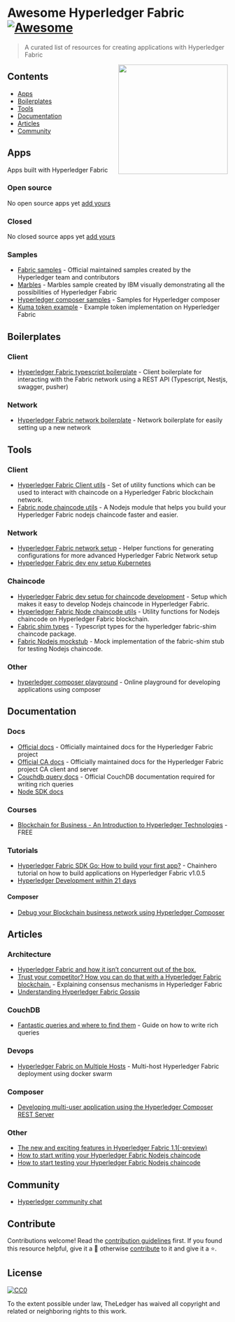 # Awesome Hyperledger Fabric [![Awesome](https://cdn.rawgit.com/sindresorhus/awesome/d7305f38d29fed78fa85652e3a63e154dd8e8829/media/badge.svg)](https://github.com/sindresorhus/awesome)

> A curated list of resources for creating applications with Hyperledger Fabric

[<img src="https://www.hyperledger.org/wp-content/uploads/2018/03/Hyperledger_Fabric_Logo_Color.png" align="right" width="250">](https://www.hyperledger.org/projects/fabric)

## Contents

- [Apps](#apps)
- [Boilerplates](#boilerplates)
- [Tools](#tools)
- [Documentation](#documentation)
- [Articles](#articles)
- [Community](#community)


## Apps

Apps built with Hyperledger Fabric

### Open source

No open source apps yet [add yours](#contribute)

### Closed

No closed source apps yet [add yours](#contribute)

### Samples

- [Fabric samples](https://github.com/hyperledger/fabric-samples) - Official maintained samples created by the Hyperledger team and contributors
- [Marbles](https://github.com/IBM-Blockchain/marbles) - Marbles sample created by IBM visually demonstrating all the possibilities of Hyperledger Fabric 
- [Hyperledger composer samples](https://github.com/hyperledger/composer-sample-applications) - Samples for Hyperledger composer
- [Kuma token example](https://github.com/Kunstmaan/hyperleder-fabric-kuma-token-example/) - Example token implementation on Hyperledger Fabric


## Boilerplates

### Client

- [Hyperledger Fabric typescript boilerplate](https://github.com/wearetheledger/hyperledger-typescript-boilerplate) - Client boilerplate for interacting with the Fabric network using a REST API (Typescript, Nestjs, swagger, pusher)

### Network

- [Hyperledger Fabric network boilerplate](https://github.com/wearetheledger/fabric-network-boilerplate) - Network boilerplate for easily setting up a new network


## Tools

### Client

- [Hyperledger Fabric Client utils](https://github.com/Kunstmaan/hyperledger-fabric-client-utils) - Set of utility functions which can be used to interact with chaincode on a Hyperledger Fabric blockchain network.
- [Fabric node chaincode utils](https://github.com/wearetheledger/fabric-node-chaincode-utils) - A Nodejs module that helps you build your Hyperledger Fabric nodejs chaincode faster and easier.
### Network

- [Hyperledger Fabric network setup](https://github.com/Kunstmaan/hyperledger-fabric-network-setup) - Helper functions for generating configurations for more advanced Hyperledger Fabric Network setup
- [Hyperledger Fabric dev env setup Kubernetes](https://medium.com/kokster/set-up-a-hyperledger-fabric-development-environment-on-kubernetes-6428c63e018b)

### Chaincode

- [Hyperledger Fabric dev setup for chaincode development](https://github.com/Kunstmaan/hyperledger-fabric-chaincode-dev-setup#initializing-new-project) - Setup which makes it easy to develop Nodejs chaincode in Hyperledger Fabric.
- [Hyperledger Fabric Node chaincode utils](https://github.com/Kunstmaan/hyperledger-fabric-node-chaincode-utils) - Utility functions for Nodejs chaincode on Hyperledger Fabric blockchain.
- [Fabric shim types](https://github.com/wearetheledger/fabric-shim-types) - Typescript types for the hyperledger fabric-shim chaincode package.
- [Fabric Nodejs mockstub](https://github.com/wearetheledger/fabric-mock-stub) - Mock implementation of the fabric-shim stub for testing Nodejs chaincode.

### Other

- [hyperledger composer playground](https://composer-playground.mybluemix.net) - Online playground for developing applications using composer


## Documentation

### Docs

- [Official docs](http://hyperledger-fabric.readthedocs.io) - Officially maintained docs for the Hyperledger Fabric project
- [Official CA docs](http://hyperledger-fabric.readthedocs.io) - Officially maintained docs for the Hyperledger Fabric project CA client and server
- [Couchdb query docs](docs.couchdb.org/en/2.1.0/api/database/find.html?highlight=find#post--db-_find) - Official CouchDB documentation required for writing rich queries
- [Node SDK docs](https://fabric-sdk-node.github.io)

### Courses

- [Blockchain for Business - An Introduction to Hyperledger Technologies](https://www.edx.org/course/blockchain-business-introduction-linuxfoundationx-lfs171x) - FREE

### Tutorials

- [Hyperledger Fabric SDK Go: How to build your first app?](https://github.com/chainHero/heroes-service) - Chainhero tutorial on how to build applications on Hyperledger Fabric v1.0.5
- [Hyperledger Development within 21 days](https://medium.com/@grsind19/hyperledger-development-with-in-21-days-day-1-ed3c5df88113)

#### Composer

- [Debug your Blockchain business network using Hyperledger Composer](medium.com/@mrsimonstone/debug-your-blockchain-business-network-using-hyperledger-composer-9bea20b49a74)


## Articles

### Architecture

- [Hyperledger Fabric and how it isn’t concurrent out of the box.](https://medium.com/wearetheledger/hyperledger-fabric-concurrency-really-eccd901e4040)
- [Trust your competitor? How you can do that with a Hyperledger Fabric blockchain.](https://medium.com/blockchainspace/trust-your-competitor-how-you-can-do-with-hyperledger-fabric-5939bacffe76) - Explaining consensus mechanisms in Hyperledger Fabric
- [Understanding Hyperledger Fabric Gossip](https://medium.com/kokster/understanding-hyperledger-fabric-gossip-512a217d5d1e)

### CouchDB

- [Fantastic queries and where to find them](https://medium.com/wearetheledger/hyperledger-fabric-couchdb-fantastic-queries-and-where-to-find-them-f8a3aecef767) - Guide on how to write rich queries

### Devops

- [Hyperledger Fabric on Multiple Hosts](https://medium.com/@wahabjawed/hyperledger-fabric-on-multiple-hosts-a33b08ef24f) - Multi-host Hyperledger Fabric deployment using docker swarm

### Composer

- [Developing multi-user application using the Hyperledger Composer REST Server](https://medium.com/@CazChurchUk/developing-multi-user-application-using-the-hyperledger-composer-rest-server-b3b88e857ccc)

### Other

- [The new and exciting features in Hyperledger Fabric 1.1(-preview)](https://medium.com/wearetheledger/the-new-and-exciting-features-in-hyperledger-fabric-1-1-preview-4261ece3590d)
- [How to start writing your Hyperledger Fabric Nodejs chaincode](https://medium.com/wearetheledger/how-to-start-writing-your-hyperledger-fabric-nodejs-chaincode-4052393933ab)
- [How to start testing your Hyperledger Fabric Nodejs chaincode](https://medium.com/wearetheledger/how-to-start-testing-your-hyperledger-fabric-nodejs-chaincode-229453c3c214)


## Community

- [Hyperledger community chat](http://chat.hyperledger.org)


## Contribute

Contributions welcome! Read the [contribution guidelines](contributing.md) first. If you found this resource helpful, give it a 🌟 otherwise [contribute](contributing.md) to it and give it a ⭐️.


## License

[![CC0](http://mirrors.creativecommons.org/presskit/buttons/88x31/svg/cc-zero.svg)](http://creativecommons.org/publicdomain/zero/1.0)

To the extent possible under law, TheLedger has waived all copyright and
related or neighboring rights to this work.
